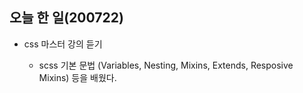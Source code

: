 ## 오늘 한 일(200722)

-   css 마스터 강의 듣기

    -   scss 기본 문법 (Variables, Nesting, Mixins, Extends, Resposive Mixins) 등을 배웠다.
